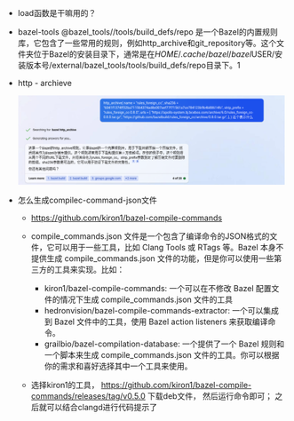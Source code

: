 - load函数是干嘛用的？

- bazel-tools
@bazel_tools//tools/build_defs/repo 是一个Bazel的内置规则库，它包含了一些常用的规则，例如http_archive和git_repository等。这个文件夹位于Bazel的安装目录下，通常是在$HOME/.cache/bazel/bazel$USER/安装版本号/external/bazel_tools/tools/build_defs/repo目录下。1

- http - archieve

  ![image-20230405135914343](image/image-20230405135914343.png)

- 怎么生成compilec-command-json文件
  - <https://github.com/kiron1/bazel-compile-commands>
  - compile_commands.json 文件是一个包含了编译命令的JSON格式的文件，它可以用于一些工具，比如 Clang Tools 或 RTags 等。Bazel 本身不提供生成 compile_commands.json 文件的功能，但是你可以使用一些第三方的工具来实现。比如：
    - kiron1/bazel-compile-commands: 一个可以在不修改 Bazel 配置文件的情况下生成 compile_commands.json 文件的工具
    - hedronvision/bazel-compile-commands-extractor: 一个可以集成到 Bazel 文件中的工具，使用 Bazel action listeners 来获取编译命令。
    - grailbio/bazel-compilation-database: 一个提供了一个 Bazel 规则和一个脚本来生成 compile_commands.json 文件的工具。你可以根据你的需求和喜好选择其中一个工具来使用。

  - 选择kiron1的工具， <https://github.com/kiron1/bazel-compile-commands/releases/tag/v0.5.0> 下载deb文件， 然后运行命令即可； 之后就可以结合clangd进行代码提示了
